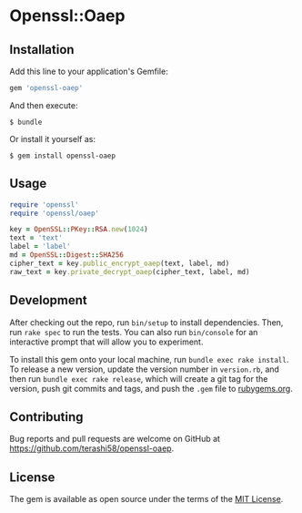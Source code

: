 # Openssl::Oaep

## Installation

Add this line to your application's Gemfile:

```ruby
gem 'openssl-oaep'
```

And then execute:

    $ bundle

Or install it yourself as:

    $ gem install openssl-oaep

## Usage

```ruby
require 'openssl'
require 'openssl/oaep'

key = OpenSSL::PKey::RSA.new(1024)
text = 'text'
label = 'label'
md = OpenSSL::Digest::SHA256
cipher_text = key.public_encrypt_oaep(text, label, md)
raw_text = key.private_decrypt_oaep(cipher_text, label, md)
```

## Development

After checking out the repo, run `bin/setup` to install dependencies. Then, run `rake spec` to run the tests. You can also run `bin/console` for an interactive prompt that will allow you to experiment.

To install this gem onto your local machine, run `bundle exec rake install`. To release a new version, update the version number in `version.rb`, and then run `bundle exec rake release`, which will create a git tag for the version, push git commits and tags, and push the `.gem` file to [rubygems.org](https://rubygems.org).

## Contributing

Bug reports and pull requests are welcome on GitHub at https://github.com/terashi58/openssl-oaep.


## License

The gem is available as open source under the terms of the [MIT License](http://opensource.org/licenses/MIT).
